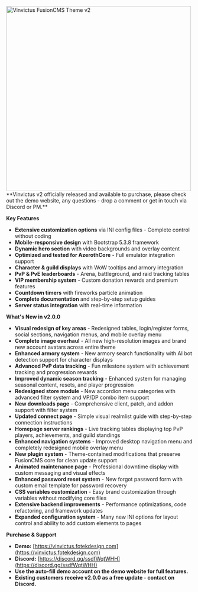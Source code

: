 <img src="https://vinvictus.fotekdesign.com/application/themes/vinvictus/assets/images/graphics/vinvictus-theme-v2-release.webp" alt="Vinvictus FusionCMS Theme v2" width="500" />
**Vinvictus v2 officially released and available to purchase, please check out the demo website, any questions - drop a comment or get in touch via Discord or PM.**

**Key Features**

* **Extensive customization options** via INI config files - Complete control without coding
* **Mobile-responsive design** with Bootstrap 5.3.8 framework
* **Dynamic hero section** with video backgrounds and overlay content
* **Optimized and tested for AzerothCore** \- Full emulator integration support
* **Character & guild displays** with WoW tooltips and armory integration
* **PvP & PvE leaderboards** \- Arena, battleground, and raid tracking tables
* **VIP membership system** \- Custom donation rewards and premium features
* **Countdown timers** with fireworks particle animation
* **Complete documentation** and step-by-step setup guides
* **Server status integration** with real-time information

**What's New in v2.0.0**

* **Visual redesign of key areas** \- Redesigned tables, login/register forms, social sections, navigation menus, and mobile overlay menu
* **Complete image overhaul** \- All new high-resolution images and brand new account avatars across entire theme
* **Enhanced armory system** \- New armory search functionality with AI bot detection support for character displays
* **Advanced PvP data tracking** \- Fun milestone system with achievement tracking and progression rewards
* **Improved dynamic season tracking** \- Enhanced system for managing seasonal content, resets, and player progression
* **Redesigned store module** \- New accordion menu categories with advanced filter system and VP/DP combo item support
* **New downloads page** \- Comprehensive client, patch, and addon support with filter system
* **Updated connect page** \- Simple visual realmlist guide with step-by-step connection instructions
* **Homepage server rankings** \- Live tracking tables displaying top PvP players, achievements, and guild standings
* **Enhanced navigation systems** \- Improved desktop navigation menu and completely redesigned mobile overlay menu
* **New plugin system** \- Theme-contained modifications that preserve FusionCMS core for clean update support
* **Animated maintenance page** \- Professional downtime display with custom messaging and visual effects
* **Enhanced password reset system** \- New forgot password form with custom email template for password recovery
* **CSS variables customization** \- Easy brand customization through variables without modifying core files
* **Extensive backend improvements** \- Performance optimizations, code refactoring, and framework updates
* **Expanded configuration system** \- Many new INI options for layout control and ability to add custom elements to pages

**Purchase & Support**

* **Demo:** [https://vinvictus.fotekdesign.com](https://vinvictus.fotekdesign.com)
* **Discord:** [https://discord.gg/ssdfWqtWHH](https://discord.gg/ssdfWqtWHH)
* **Use the auto-fill demo account on the demo website for full features.**
* **Existing customers receive v2.0.0 as a free update - contact on Discord.**
